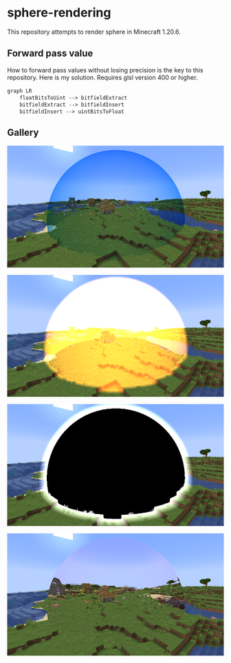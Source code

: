 # sphere-rendering

This repository attempts to render sphere in Minecraft 1.20.6.

## Forward pass value

How to forward pass values without losing precision is the key to this repository. Here is my solution. Requires glsl version 400 or higher.
```mermaid
graph LR
	floatBitsToUint --> bitfieldExtract
	bitfieldExtract --> bitfieldInsert
	bitfieldInsert --> uintBitsToFloat
```

## Gallery

![0](img/2024-05-21_16.22.10.png)

![1-1](img/2024-05-21_17.26.26.png)

![1-2](img/2024-05-21_17.28.08.png)

![2](img/2024-05-21_17.22.21.png)
